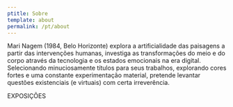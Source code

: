 ```yaml
---
ptitle: Sobre
template: about
permalink: /pt/about
---
```

Mari Nagem (1984, Belo Horizonte) explora a artificialidade das paisagens a partir das intervenções humanas, investiga as transformações do meio e do corpo através da tecnologia e os estados emocionais na era digital. Selecionando minuciosamente títulos para seus trabalhos, explorando cores fortes e uma constante experimentação material, pretende levantar questões existenciais (e virtuais) com certa irreverência.

EXPOSIÇÕES
